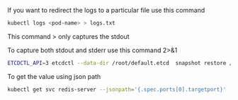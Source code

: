 If you want to redirect the logs to a particular file use this command

```bash
kubectl logs <pod-name> > logs.txt
```

This command > only captures the stdout

To capture both stdout and stderr use this command 2>&1

```bash
ETCDCTL_API=3 etcdctl --data-dir /root/default.etcd  snapshot restore /opt/cluster_backup.db > restore.txt 2>&1
```

To get the value using json path

```bash
kubectl get svc redis-server --jsonpath='{.spec.ports[0].targetport}'
```